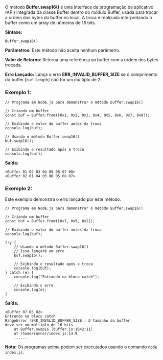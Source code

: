 O método **Buffer.swap16()** é uma interface de programação de aplicativo (API) integrada da classe Buffer dentro do módulo Buffer, usada para trocar a ordem dos bytes do buffer no local. A troca é realizada interpretando o buffer como um array de números de 16 bits.

**Sintaxe:**

```
Buffer.swap16()
```

**Parâmetros:** Este método não aceita nenhum parâmetro.

**Valor de Retorno:** Retorna uma referência ao buffer com a ordem dos bytes trocada.

**Erro Lançado:** Lança o erro **ERR_INVALID_BUFFER_SIZE** se o comprimento do buffer (`buf.length`) não for um múltiplo de 2.

### Exemplo 1:

```
// Programa em Node.js para demonstrar o método Buffer.swap16()

// Criando um buffer
const buf = Buffer.from([0x1, 0x2, 0x3, 0x4, 0x5, 0x6, 0x7, 0x8]);

// Exibindo o valor do buffer antes da troca
console.log(buf);

// Usando o método Buffer.swap16()
buf.swap16();

// Exibindo o resultado após a troca
console.log(buf);
```

**Saída:**

```
<Buffer 01 02 03 04 05 06 07 08>
<Buffer 02 01 04 03 06 05 08 07>
```

### Exemplo 2:

Este exemplo demonstra o erro lançado por este método.

```
// Programa em Node.js para demonstrar o método Buffer.swap16()

// Criando um buffer
const buf = Buffer.from([0x7, 0x5, 0x2]);

// Exibindo o valor do buffer antes da troca
console.log(buf);

try {
    // Usando o método Buffer.swap16()
    // Isso lançará um erro
    buf.swap16();

    // Exibindo o resultado após a troca
    console.log(buf);
} catch (e) {
    console.log("Entrando no bloco catch");

    // Exibindo o erro
    console.log(e);
}
```

**Saída:**

```
<Buffer 07 05 02>
Entrando no bloco catch
RangeError [ERR_INVALID_BUFFER_SIZE]: O tamanho do buffer
deve ser um múltiplo de 16 bits
    at Buffer.swap16 (buffer.js:1042:11)
    at /home/runner/index.js:14:9
    ......
```

**Nota:** Os programas acima podem ser executados usando o comando `node index.js`.




